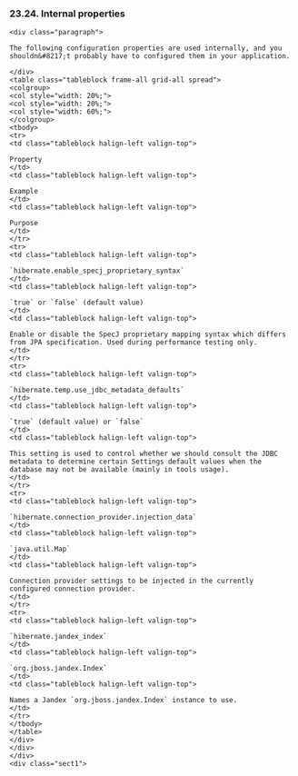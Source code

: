  ### 23.24. Internal properties

    <div class="paragraph">

    The following configuration properties are used internally, and you shouldn&#8217;t probably have to configured them in your application.

    </div>
    <table class="tableblock frame-all grid-all spread">
    <colgroup>
    <col style="width: 20%;">
    <col style="width: 20%;">
    <col style="width: 60%;">
    </colgroup>
    <tbody>
    <tr>
    <td class="tableblock halign-left valign-top">

    Property
    </td>
    <td class="tableblock halign-left valign-top">

    Example
    </td>
    <td class="tableblock halign-left valign-top">

    Purpose
    </td>
    </tr>
    <tr>
    <td class="tableblock halign-left valign-top">

    `hibernate.enable_specj_proprietary_syntax`
    </td>
    <td class="tableblock halign-left valign-top">

    `true` or `false` (default value)
    </td>
    <td class="tableblock halign-left valign-top">

    Enable or disable the SpecJ proprietary mapping syntax which differs from JPA specification. Used during performance testing only.
    </td>
    </tr>
    <tr>
    <td class="tableblock halign-left valign-top">

    `hibernate.temp.use_jdbc_metadata_defaults`
    </td>
    <td class="tableblock halign-left valign-top">

    `true` (default value) or `false`
    </td>
    <td class="tableblock halign-left valign-top">

    This setting is used to control whether we should consult the JDBC metadata to determine certain Settings default values when the database may not be available (mainly in tools usage).
    </td>
    </tr>
    <tr>
    <td class="tableblock halign-left valign-top">

    `hibernate.connection_provider.injection_data`
    </td>
    <td class="tableblock halign-left valign-top">

    `java.util.Map`
    </td>
    <td class="tableblock halign-left valign-top">

    Connection provider settings to be injected in the currently configured connection provider.
    </td>
    </tr>
    <tr>
    <td class="tableblock halign-left valign-top">

    `hibernate.jandex_index`
    </td>
    <td class="tableblock halign-left valign-top">

    `org.jboss.jandex.Index`
    </td>
    <td class="tableblock halign-left valign-top">

    Names a Jandex `org.jboss.jandex.Index` instance to use.
    </td>
    </tr>
    </tbody>
    </table>
    </div>
    </div>
    </div>
    <div class="sect1">